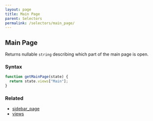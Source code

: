 ```yaml
---
layout: page
title: Main Page
parent: Selectors
permalink: /selectors/main_page/
---
```


## Main Page

Returns nullable `string` describing which part of the main page is open.

### Syntax

```js
function getMainPage(state) {
  return state.views["Main"];
}
```

### Related

- [sidebar_page](./sidebar_page.md)
- [views](./views.md)
